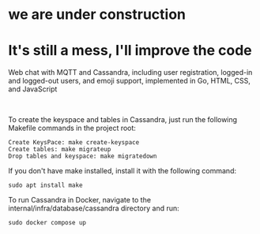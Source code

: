 <h1>we are under construction</h1>
<h1>It's still a mess, I'll improve the code</h1>

<p>Web chat with MQTT and Cassandra, including user registration, logged-in and logged-out users, and emoji support, implemented in Go, HTML, CSS, and JavaScript </p>
<br/>
<p>To create the keyspace and tables in Cassandra, just run the following Makefile commands in the project root:</p>

 ```
Create KeysPace: make create-keyspace
Create tables: make migrateup
Drop tables and keyspace: make migratedown
 ```

<p>If you don't have make installed, install it with the following command:</p>

 ```
sudo apt install make
 ```

<p>To run Cassandra in Docker, navigate to the internal/infra/database/cassandra directory and run:</p>

 ```
sudo docker compose up
 ```

